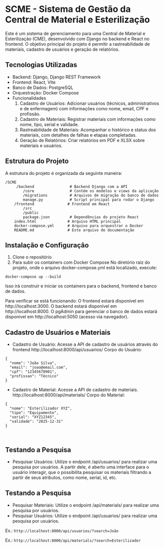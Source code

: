 # SCME - Sistema de Gestão da Central de Material e Esterilização
Este é um sistema de gerenciamento para uma Central de Material e Esterilização (CME), desenvolvido com Django no backend e React no frontend. O objetivo principal do projeto é permitir a rastreabilidade de materiais, cadastro de usuários e geração de relatórios.

## Tecnologias Utilizadas
+ Backend: Django, Django REST Framework
+ Frontend: React, Vite
+ Banco de Dados: PostgreSQL
+ Orquestração: Docker Compose
+ Funcionalidades
  1. Cadastro de Usuários: Adicionar usuários (técnicos, administrativos e de enfermagem) com informações como nome, email, CPF e profissão.
  2. Cadastro de Materiais: Registrar materiais com informações como nome, tipo, serial e validade.
  3. Rastreabilidade de Materiais: Acompanhar o histórico e status dos materiais, com detalhes de falhas e etapas completadas.
  4. Geração de Relatórios: Criar relatórios em PDF e XLSX sobre materiais e usuários.


## Estrutura do Projeto
A estrutura do projeto é organizada da seguinte maneira:

```
/SCME
     /backend                # Backend Django com a API
        /core                # Contém os modelos e views da aplicação
        /migrations          # Arquivos de migração do banco de dados
        manage.py            # Script principal para rodar o Django
    /frontend               # Frontend em React
        /src
        /public
        package.json         # Dependências do projeto React
    index.html              # Arquivo HTML principal
    docker-compose.yml      # Arquivo para orquestrar o Docker
    README.md               # Este arquivo de documentação
```
 

## Instalação e Configuração
1. Clone o repositório
2. Para subir os containers com Docker Compose
No diretório raiz do projeto, onde o arquivo docker-compose.yml está localizado, execute:

`docker-compose up --build`

Isso irá construir e iniciar os containers para o backend, frontend e banco de dados.

Para verificar se está funcionando:
O frontend estará disponível em http://localhost:3000.
O backend estará disponível em http://localhost:8000.
O pgAdmin para gerenciar o banco de dados estará disponível em http://localhost:5050 (acesso via navegador).


## Cadastro de Usuários e Materiais
+ Cadastro de Usuário: Acesse a API de cadastro de usuários através do frontend
http://localhost:8000/api/usuarios/
Corpo do Usuário:
```
{
  "nome": "João Silva",
  "email": "joao@email.com",
  "cpf": "12345678901",
  "profissao": "Técnico"
}
```

+ Cadastro de Material: Acesse a API de cadastro de materiais. 
http://localhost:8000/api/materials/
Corpo do Material:

```
{
  "nome": "Esterilizador XYZ",
  "tipo": "Equipamento",
  "serial": "XYZ12345",
  "validade": "2025-12-31"
}
 
 
```

## Testando a Pesquisa
+ Pesquisar Usuários: Utilize o endpoint /api/usuarios/ para realizar uma pesquisa por usuários.
A partir dele, é aberto uma interface para o usuário interagir, que o possibilita pesquisar os materiais filtrando a partir de seus atributos, como nome, serial, id, etc.



## Testando a Pesquisa
+ Pesquisar Materiais: 
Utilize o endpoint /api/materials/ para realizar uma pesquisa por usuários.
+ Pesquisar Usuários: 
Utilize o endpoint /api/usuarios/ para realizar uma pesquisa por usuários.

Ex.: `http://localhost:8000/api/usuarios/?search=João`

Ex.: `http://localhost:8000/api/materials/?search=Esterilizador` 
